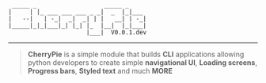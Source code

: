 ```
 _____ _                   _____ _
|     | |_ ___ ___ ___ _ _|  _  |_|___
|   --|   | -_|  _|  _| | |   __| | -_|
|_____|_|_|___|_| |_| |_  |__|  |_|___|
                      |___|  V0.0.1.dev
```
---
> **CherryPie** is a simple module that builds **CLI** applications allowing python developers to create simple **navigational UI**, **Loading screens**, **Progress bars**, **Styled text** and much **MORE**